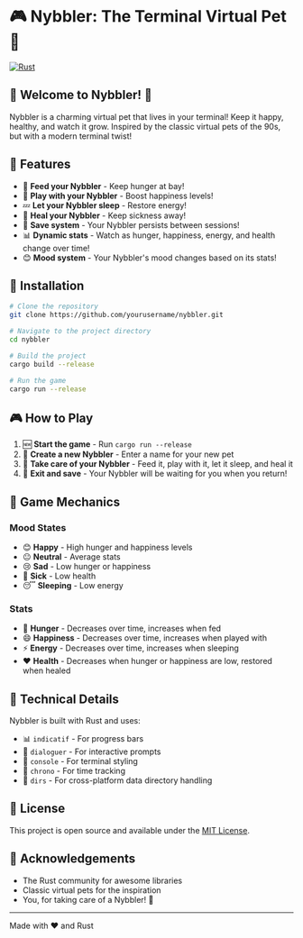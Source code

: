 # 🎮 Nybbler: The Terminal Virtual Pet 🐙

[![Rust](https://img.shields.io/badge/rust-%23000000.svg?style=for-the-badge&logo=rust&logoColor=white)](https://www.rust-lang.org/)

## 🌟 Welcome to Nybbler! 🌟

Nybbler is a charming virtual pet that lives in your terminal! Keep it happy, healthy, and watch it grow. Inspired by the classic virtual pets of the 90s, but with a modern terminal twist!

## 🚀 Features

- 🍔 **Feed your Nybbler** - Keep hunger at bay!
- 🎯 **Play with your Nybbler** - Boost happiness levels!
- 💤 **Let your Nybbler sleep** - Restore energy!
- 💊 **Heal your Nybbler** - Keep sickness away!
- 💾 **Save system** - Your Nybbler persists between sessions!
- 📊 **Dynamic stats** - Watch as hunger, happiness, energy, and health change over time!
- 😊 **Mood system** - Your Nybbler's mood changes based on its stats!

## 🔧 Installation

```bash
# Clone the repository
git clone https://github.com/yourusername/nybbler.git

# Navigate to the project directory
cd nybbler

# Build the project
cargo build --release

# Run the game
cargo run --release
```

## 🎮 How to Play

1. 🆕 **Start the game** - Run `cargo run --release`
2. 👶 **Create a new Nybbler** - Enter a name for your new pet
3. 🎯 **Take care of your Nybbler** - Feed it, play with it, let it sleep, and heal it
4. 💾 **Exit and save** - Your Nybbler will be waiting for you when you return!

## 📝 Game Mechanics

### Mood States
- 😊 **Happy** - High hunger and happiness levels
- 😐 **Neutral** - Average stats
- 😢 **Sad** - Low hunger or happiness
- 🤒 **Sick** - Low health
- 😴 **Sleeping** - Low energy

### Stats
- 🍔 **Hunger** - Decreases over time, increases when fed
- 😄 **Happiness** - Decreases over time, increases when played with
- ⚡ **Energy** - Decreases over time, increases when sleeping
- ❤️ **Health** - Decreases when hunger or happiness are low, restored when healed

## 🌈 Technical Details

Nybbler is built with Rust and uses:
- 📊 `indicatif` - For progress bars
- 💬 `dialoguer` - For interactive prompts
- 🎨 `console` - For terminal styling
- 📅 `chrono` - For time tracking
- 📁 `dirs` - For cross-platform data directory handling

## 📜 License

This project is open source and available under the [MIT License](LICENSE).

## 🙏 Acknowledgements

- The Rust community for awesome libraries
- Classic virtual pets for the inspiration
- You, for taking care of a Nybbler! 🐙

---

Made with ❤️ and Rust